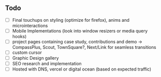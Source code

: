 ## Todo
- [ ] Final touchups on styling (optimize for firefox), anims and microinteractions
- [ ] Mobile Implementations (look into window resizers or media query hooks)
- [ ] project pages containing case study, contributions and demo -> CompassPlus, Scout, TownSquare?, Next/Link for seamless transitions
- [ ] custom cursor
- [ ] Graphic Design gallery
- [ ] SEO research and implementation
- [ ] Hosted with DNS, vercel or digital ocean (based on expected traffic)
